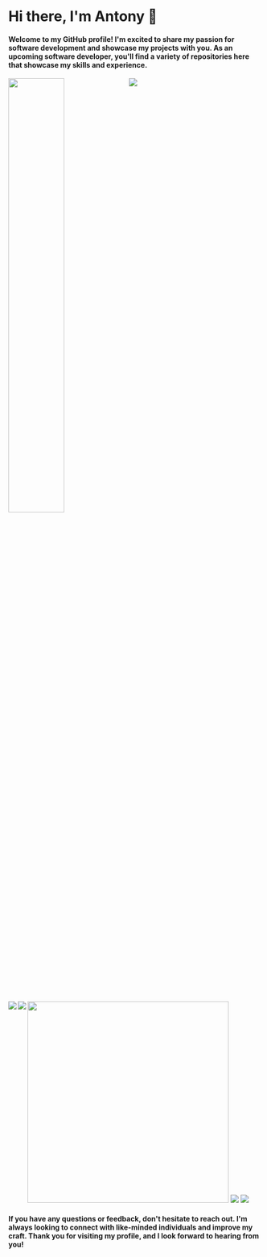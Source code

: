 # Hi there, I'm Antony 👋
#### Welcome to my GitHub profile! I'm excited to share my passion for software development and showcase my projects with you. As an upcoming software developer, you'll find a variety of repositories here that showcase my skills and experience.
<img align="left" width="47%" src="https://github-readme-stats.vercel.app/api?username=KariukiAntony&show_icons=true&theme=highcontrast" />
<img  align="left" src="https://github-readme-stats.vercel.app/api/top-langs/?username=KariukiAntony" />

<img width="400px" align="" src="https://github-readme-streak-stats.herokuapp.com/?user=KariukiAntony&theme=vision-friendly-dark"  />

<img align="left" src="https://img.shields.io/badge/python-3670A0?style=for-the-badge&logo=python&logoColor=ffdd54"/>
<img src="https://img.shields.io/badge/flask-%23000.svg?style=for-the-badge&logo=flask&logoColor=white"/>

<img align="left" src="https://img.shields.io/badge/java-%23ED8B00.svg?style=for-the-badge&logo=openjdk&logoColor=white"/>
<img src="https://img.shields.io/badge/spring-%236DB33F.svg?style=for-the-badge&logo=spring&logoColor=white"/>
<!-- https://github.com/Ileriayo/markdown-badges#markdown-badges -->

#### If you have any questions or feedback, don't hesitate to reach out. I'm always looking to connect with like-minded individuals and improve my craft. Thank you for visiting my profile, and I look forward to hearing from you!
